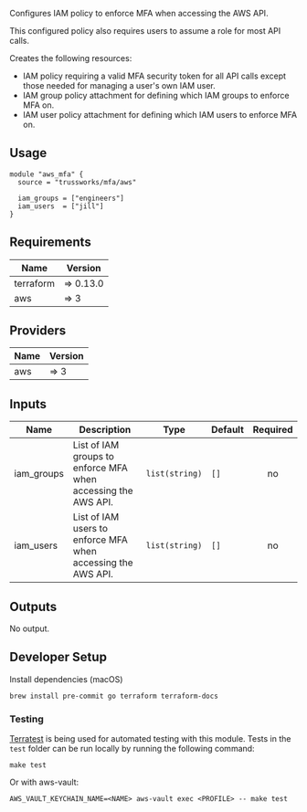 <!-- BEGINNING OF PRE-COMMIT-TERRAFORM DOCS HOOK -->
Configures IAM policy to enforce MFA when accessing the AWS API.

This configured policy also requires users to assume a role for most API calls.

Creates the following resources:

* IAM policy requiring a valid MFA security token for all API calls except those needed for managing a user's own IAM user.
* IAM group policy attachment for defining which IAM groups to enforce MFA on.
* IAM user policy attachment for defining which IAM users to enforce MFA on.

## Usage

```hcl
module "aws_mfa" {
  source = "trussworks/mfa/aws"

  iam_groups = ["engineers"]
  iam_users  = ["jill"]
}
```

## Requirements

| Name | Version |
|------|---------|
| terraform | => 0.13.0 |
| aws | => 3 |

## Providers

| Name | Version |
|------|---------|
| aws | => 3 |

## Inputs

| Name | Description | Type | Default | Required |
|------|-------------|------|---------|:--------:|
| iam\_groups | List of IAM groups to enforce MFA when accessing the AWS API. | `list(string)` | `[]` | no |
| iam\_users | List of IAM users to enforce MFA when accessing the AWS API. | `list(string)` | `[]` | no |

## Outputs

No output.

<!-- END OF PRE-COMMIT-TERRAFORM DOCS HOOK -->

## Developer Setup

Install dependencies (macOS)

```shell
brew install pre-commit go terraform terraform-docs
```

### Testing

[Terratest](https://github.com/gruntwork-io/terratest) is being used for
automated testing with this module. Tests in the `test` folder can be run
locally by running the following command:

```text
make test
```

Or with aws-vault:

```text
AWS_VAULT_KEYCHAIN_NAME=<NAME> aws-vault exec <PROFILE> -- make test
```
